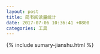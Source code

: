 ```yaml
---
layout: post
title: 简书阅读量统计
date: 2017-07-06 10:36:41 +0800
categories: 工具
---
```

{% include sumary-jianshu.html %}

